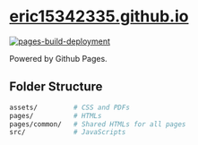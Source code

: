 # [eric15342335.github.io](https://eric15342335.github.io)

[![pages-build-deployment](https://github.com/eric15342335/eric15342335.github.io/actions/workflows/pages/pages-build-deployment/badge.svg)](https://github.com/eric15342335/eric15342335.github.io/actions/workflows/pages/pages-build-deployment)

Powered by Github Pages.

## Folder Structure

```bash
assets/         # CSS and PDFs
pages/          # HTMLs
pages/common/   # Shared HTMLs for all pages
src/            # JavaScripts
```
